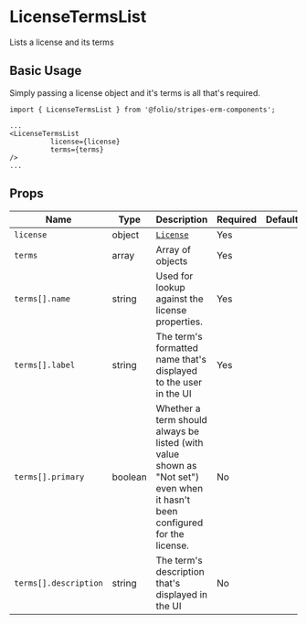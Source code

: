 # LicenseTermsList
Lists a license and its terms

## Basic Usage
Simply passing a license object and it's terms is all that's required.
```
import { LicenseTermsList } from '@folio/stripes-erm-components';

...
<LicenseTermsList
          license={license}
          terms={terms}
/>
...
```

## Props

| Name | Type | Description | Required | Default |
--- | --- | --- | --- | --- |
| `license` | object | [`License`](https://github.com/folio-org/mod-licenses/blob/master/service/grails-app/domain/org/olf/licenses/License.groovy) | Yes |
| `terms` | array | Array of objects | Yes |
| `terms[].name` | string | Used for lookup against the license properties. | Yes |
| `terms[].label` | string | The term's formatted name that's displayed to the user in the UI | Yes |
| `terms[].primary` | boolean | Whether a term should always be listed (with value shown as "Not set") even when it hasn't been configured for the license. | No |
| `terms[].description` | string | The term's description that's displayed in the UI | No |
